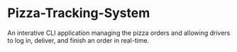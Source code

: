 # Pizza-Tracking-System
An interative CLI application managing the pizza orders and allowing drivers to log in, deliver, and finish an order in real-time.
